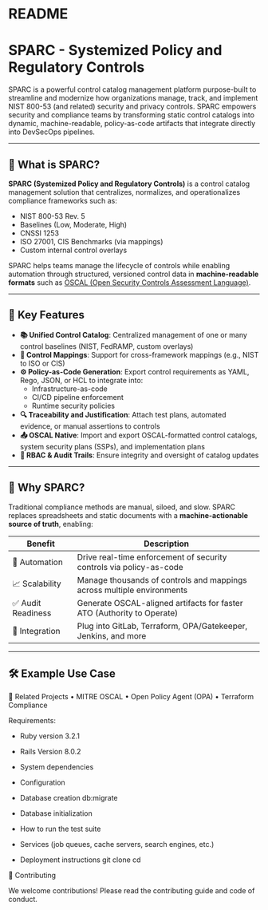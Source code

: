 # README
# SPARC - Systemized Policy and Regulatory Controls

SPARC is a powerful control catalog management platform purpose-built to streamline and modernize how organizations manage, track, and implement NIST 800-53 (and related) security and privacy controls. SPARC empowers security and compliance teams by transforming static control catalogs into dynamic, machine-readable, policy-as-code artifacts that integrate directly into DevSecOps pipelines.

---

## 🚀 What is SPARC?

**SPARC (Systemized Policy and Regulatory Controls)** is a control catalog management solution that centralizes, normalizes, and operationalizes compliance frameworks such as:

- NIST 800-53 Rev. 5
- Baselines (Low, Moderate, High)
- CNSSI 1253
- ISO 27001, CIS Benchmarks (via mappings)
- Custom internal control overlays

SPARC helps teams manage the lifecycle of controls while enabling automation through structured, versioned control data in **machine-readable formats** such as [OSCAL (Open Security Controls Assessment Language)](https://pages.nist.gov/OSCAL/).

---

## 🔧 Key Features

- **📚 Unified Control Catalog**: Centralized management of one or many control baselines (NIST, FedRAMP, custom overlays)
- **🧩 Control Mappings**: Support for cross-framework mappings (e.g., NIST to ISO or CIS)
- **⚙️ Policy-as-Code Generation**: Export control requirements as YAML, Rego, JSON, or HCL to integrate into:
  - Infrastructure-as-code
  - CI/CD pipeline enforcement
  - Runtime security policies
- **🔍 Traceability and Justification**: Attach test plans, automated evidence, or manual assertions to controls
- **📤 OSCAL Native**: Import and export OSCAL-formatted control catalogs, system security plans (SSPs), and implementation plans
- **🔐 RBAC & Audit Trails**: Ensure integrity and oversight of catalog updates

---

## 🧠 Why SPARC?

Traditional compliance methods are manual, siloed, and slow. SPARC replaces spreadsheets and static documents with a **machine-actionable source of truth**, enabling:

| Benefit | Description |
|--------|-------------|
| 🔄 Automation | Drive real-time enforcement of security controls via policy-as-code |
| 📈 Scalability | Manage thousands of controls and mappings across multiple environments |
| ✅ Audit Readiness | Generate OSCAL-aligned artifacts for faster ATO (Authority to Operate) |
| 🧪 Integration | Plug into GitLab, Terraform, OPA/Gatekeeper, Jenkins, and more |

---

## 🛠️ Example Use Case

🔗 Related Projects
	•	MITRE OSCAL
	•	Open Policy Agent (OPA)
	•	Terraform Compliance


Requirements:

* Ruby version
  3.2.1

* Rails Version
  8.0.2

* System dependencies

* Configuration

* Database creation
  db:migrate 

* Database initialization

* How to run the test suite

* Services (job queues, cache servers, search engines, etc.)

* Deployment instructions
  git clone 
  cd 

🤝 Contributing

We welcome contributions! Please read the contributing guide and code of conduct.